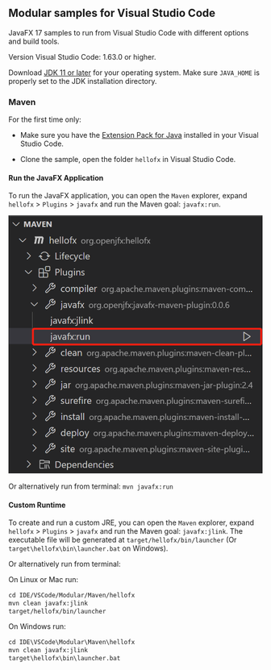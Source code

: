 ## Modular samples for Visual Studio Code

JavaFX 17 samples to run from Visual Studio Code with different options and build tools.

Version Visual Studio Code: 1.63.0 or higher.

Download [JDK 11 or later](http://jdk.java.net/) for your operating system. Make sure `JAVA_HOME` is properly set to the JDK installation directory.

### Maven

For the first time only:

- Make sure you have the [Extension Pack for Java](https://marketplace.visualstudio.com/items?itemName=vscjava.vscode-java-pack) installed in your Visual Studio Code.

- Clone the sample, open the folder `hellofx` in Visual Studio Code.

#### Run the JavaFX Application

To run the JavaFX application, you can open the `Maven` explorer, expand `hellofx` > `Plugins` > `javafx` and run the Maven goal: `javafx:run`.

![Run](./run.png)

Or alternatively run from terminal: `mvn javafx:run`

#### Custom Runtime

To create and run a custom JRE, you can open the `Maven` explorer, expand `hellofx` > `Plugins` > `javafx` and run the Maven goal: `javafx:jlink`. The executable file will be generated at `target/hellofx/bin/launcher` (Or `target\hellofx\bin\launcher.bat` on Windows).

Or alternatively run from terminal:

On Linux or Mac run:

    cd IDE/VSCode/Modular/Maven/hellofx
    mvn clean javafx:jlink
    target/hellofx/bin/launcher

On Windows run:

    cd IDE\VSCode\Modular\Maven\hellofx
    mvn clean javafx:jlink
    target\hellofx\bin\launcher.bat
